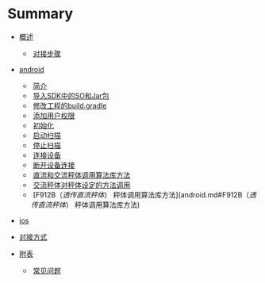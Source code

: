 # Summary

* [概述](README.md)

  - ​                            [                                                      对接步骤                              ](README.md#对接步骤)                                

* [android](android.md)     

  - ​                            [简介](android.md#1.简介)      
  - ​                            [导入SDK中的SO和Jar包](android.md#2.导入SDK中的SO和Jar包)      
  - ​                            [修改工程的build.gradle](android.md#修改工程的build.gradle)      
  - ​                            [添加用户权限](android.md#添加用户权限 )   
  - ​                            [初始化](android.md#初始化 )   
  - ​                            [启动扫描 ](android.md#启动扫描)   
  - ​                            [停止扫描](android.md#停止扫描)   
  - ​                            [连接设备](android.md#连接设备)   
  - ​                            [断开设备连接](android.md#断开设备连接)   
  - ​                            [直流和交流秤体调用算法库方法](android.md#10-直流和交流秤体调用算法库方法)  
  - ​                            [交流秤体对秤体设定的方法调用](android.md#交流秤体对秤体设定的方法调用)
  - ​                            [F912B（*透传直流秤体*） 秤体调用算法库方法](android.md#F912B（*透传直流秤体*） 秤体调用算法库方法)                                

* [ios](ios.md)  

* [对接方式](WAY.md)  

* [附表](FAQ.md)              

  - ​                            [                                                       常见问题                              ](FAQ.md#常见问题)                                

    ​                          

